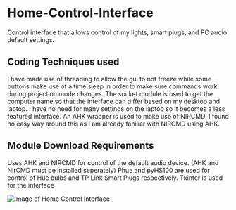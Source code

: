 # Home-Control-Interface
Control interface that allows control  of my lights, smart plugs, and PC audio default settings.

## Coding Techniques used
I have made use of threading to allow the gui to not freeze while some buttons make use of a time.sleep in order to make sure commands work during projection mode changes.
The socket module is used to get the computer name so that the interface can differ based on my desktop and laptop. I have no need for many settings on the laptop so it becomes a less featured interface.
An AHK wrapper is used to make use of NIRCMD. I found no easy way around this as I am already faniliar with NIRCMD using AHK.

## Module Download Requirements
Uses AHK and NIRCMD for control of the default audio device. (AHK and NirCMD must be installed seperately)
Phue and pyHS100 are used for control of Hue bulbs and TP Link Smart Plugs respectively.
Tkinter is used for the interface

![Image of Home Control Interface](https://i.imgur.com/o0ngbfV.png)
